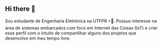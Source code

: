 ## Hi there 👋

Sou estudante de Engenharia Eletrônica na UTFPR ⚡🔋. Possuo interesse na área de sistemas embarcados com foco em Internet das Coisas (IoT) e criei esse perfil com o intuito de compartilhar alguns dos projetos que desenvolvo em meu tempo livre.

<!--
- 🔭 I’m currently working on ...
- 🌱 I’m currently learning ...
- 👯 I’m looking to collaborate on ...
- 🤔 I’m looking for help with ...
- 💬 Ask me about ...
- 📫 How to reach me: ...
- 😄 Pronouns: ...
- ⚡ Fun fact: ...
-->
